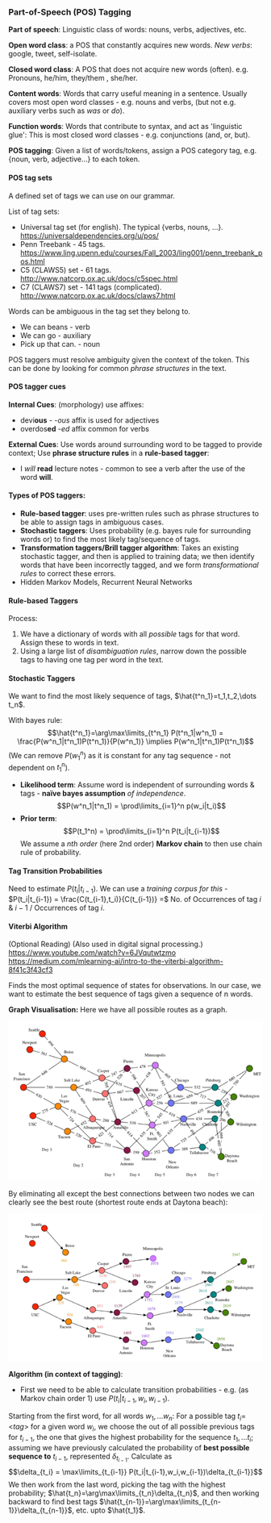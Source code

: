### Part-of-Speech (POS) Tagging
**Part of speech**: Linguistic class of words: nouns, verbs, adjectives, etc.

**Open word class**: a POS that constantly acquires new words.
*New verbs*: google, tweet, self-isolate.

**Closed word class**: A POS that does not acquire new words (often).
e.g. Pronouns, he/him, they/them , she/her.

**Content words**: Words that carry useful meaning in a sentence. Usually covers most open word classes - e.g. nouns and verbs, (but not  e.g. auxiliary verbs such as *was* or *do*).

**Function words**: Words that contribute to syntax, and act as 'linguistic glue': This is most closed word classes - e.g. conjunctions (and, or, but).

**POS tagging**: Given a list of words/tokens, assign a POS category tag, e.g. {noun, verb, adjective...} to each token.

#### POS tag sets 
A defined set of tags we can use on our grammar.

List of tag sets:
- Universal tag set (for english). The typical {verbs, nouns, …}. https://universaldependencies.org/u/pos/
- Penn Treebank - 45 tags. https://www.ling.upenn.edu/courses/Fall_2003/ling001/penn_treebank_pos.html
- C5 (CLAWS5) set - 61 tags. http://www.natcorp.ox.ac.uk/docs/c5spec.html
- C7 (CLAWS7) set - 141 tags (complicated). http://www.natcorp.ox.ac.uk/docs/claws7.html

Words can be ambiguous in the tag set they belong to.
- We can beans - verb
- We can go - auxiliary 
- Pick up that can. - noun

POS taggers must resolve ambiguity given the context of the token. This can be done by looking for common *phrase structures* in the text. 

#### POS tagger cues
**Internal Cues**: (morphology) use affixes:
- devi**ous** - -*ous* affix is used for adjectives
- overdos**ed** -*ed* affix common for verbs

**External Cues**: Use words around surrounding word to be tagged to provide context; Use **phrase structure rules** in a **rule-based tagger**:
- I *will* **read** lecture notes - common to see a verb after the use of the word **will**.


#### Types of POS taggers:
- **Rule-based tagger**: uses pre-written rules such as phrase structures to be able to assign tags in ambiguous cases.
- **Stochastic taggers**: Uses probability (e.g. bayes rule for surrounding words or) to find the most likely tag/sequence of tags.
- **Transformation taggers/Brill tagger algorithm**: Takes an existing stochastic tagger, and then is applied to training data; we then identify words that have been incorrectly tagged, and we form *transformational rules* to correct these errors.
- Hidden Markov Models, Recurrent Neural Networks

#### Rule-based Taggers
Process:
1. We have a dictionary of words with all *possible* tags for that word. Assign these to words in text.
2. Using a large list of *disambiguation rules*, narrow down the possible tags to having one tag per word in the text.

#### Stochastic Taggers
We want to find the most likely sequence of tags, $\hat{t^n_1}=t_1,t_2,\dots t_n$.

With bayes rule:
$$\hat{t^n_1}=\arg\max\limits_{t^n_1} P(t^n_1|w^n_1) = \frac{P(w^n_1|t^n_1)P(t^n_1)}{P(w^n_1)}
\implies P(w^n_1|t^n_1)P(t^n_1)$$
(We can remove $P(w^n_1)$ as it is constant for any tag sequence - not dependent on $t^n_1$).

- **Likelihood term**: Assume word is independent of surrounding words & tags - **naïve bayes assumption** *of independence*.
$$P(w^n_1|t^n_1) = \prod\limits_{i=1}^n p(w_i|t_i)$$
- **Prior term**: 
$$P(t_1^n) = \prod\limits_{i=1}^n P(t_i|t_{i-1})$$
We assume a *nth order* (here 2nd order) **Markov chain** to then use chain rule of probability.

#### Tag Transition Probabilities
Need to estimate $P(t_i|t_{i-1})$. We can use a *training corpus for this* - $P(t_i|t_{i-1}) = \frac{C(t_{i-1},t_i)}{C(t_{i-1})} =$ No. of Occurrences of tag $i$ & $i-1$ / Occurrences of tag $i$.



#### Viterbi Algorithm
(Optional Reading)
(Also used in digital signal processing.)
https://www.youtube.com/watch?v=6JVqutwtzmo
https://medium.com/mlearning-ai/intro-to-the-viterbi-algorithm-8f41c3f43cf3

Finds the most optimal sequence of states for observations. In our case, we want to estimate the best sequence of tags given a sequence of  n words.

**Graph Visualisation:**
Here we have all possible routes as a graph.

![](misc/Pasted%20image%2020231019004505.png)

By eliminating all except the best connections between two nodes we can clearly see the best route (shortest route ends at Daytona beach):

![](misc/Pasted%20image%2020231019004540.png)

**Algorithm (in context of tagging)**:

- First we need to be able to calculate transition probabilities - e.g. (as Markov chain order 1) use $P(t_i|t_{i-1},w_i,w_{i-1})$. 

Starting from the first word, for all words $w_1,\dots w_n$:
	For a possible tag $t_{i}=$\<*tag*\> for a given word $w_i$, we choose the out of all possible previous tags for $t_{i-1}$, the one that gives the highest probability for the sequence $t_1,\dots t_i$;  assuming we have previously calculated the probability of **best possible sequence to** $t_{i-1}$, represented $\delta_{t_{i-1}}$. Calculate as
	$$\delta_{t_i} = \max\limits_{t_{i-1}} P(t_i|t_{i-1},w_i,w_{i-1})\delta_{t_{i-1}}$$
We then work from the last word, picking the tag with the highest probability; $\hat{t_n}=\arg\max\limits_{t_n}\delta_{t_n}$, and then working backward to find best tags $\hat{t_{n-1}}=\arg\max\limits_{t_{n-1}}\delta_{t_{n-1}}$, etc. upto $\hat{t_1}$.





